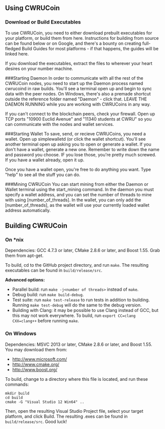 ## Using CWRUCoin

### Download or Build Executables
To use CWRUCoin, you need to either download prebuilt executables for your platform, or build them from here. Instructions for building from source can be found below or on Google, and there's a bounty on creating full-fledged Build Guides for most platforms - if that happens, the guides will be linked here.

If you download the executables, extract the files to wherever your heart desires on your number machine.

###Starting Daemon
In order to communicate with all the rest of the CWRUCoin nodes, you need to start up the Daemon process named cwrucoind in raw builds. You'll see a terminal open up and begin to sync data with the peer nodes. On Windows, there's also a premade shortcut outside the reference folder named "Daemon" - click that. LEAVE THE DAEMON RUNNING while you are working with CWRUCoins in any way.

If you can't connect to the blockchain peers, check your firewall. Open up TCP ports "10900 Euclid Avenue" and "11340 students at CWRU" so you can communicate with the nodes and wallet services. </p>

###Starting Wallet 
To save, send, or recieve CWRUCoins, you need a wallet. Open up simplewalletd (or click the wallet shortcut). You'll see another terminal open up asking you to open or generate a wallet. If you don't have a wallet, generate a new one. Remember to write down the name and password you choose. IF you lose those, you're pretty much screwed. If you have a wallet already, open it up.</p>

Once you have a wallet open, you're free to do anything you want. Type "help" to see all the stuff you can do.

###Mining CWRUCoin
You can start mining from either the Daemon or Wallet terminal using the start_mining command. In the daemon you  must specify a wallet address, and you can set the number of threads to mine with using [number_of_threads]. In the wallet, you can only add the [number_of_threads], as the wallet will use your currently loaded wallet address automatically.


## Building CWRUCoin

### On *nix

Dependencies: GCC 4.7.3 or later, CMake 2.8.6 or later, and Boost 1.55. Grab them from apt-get. 

To build, cd to the GitHub project directory, and run `make`. The resulting executables can be found in `build/release/src`.

**Advanced options:**
* Parallel build: run `make -j<number of threads>` instead of `make`.
* Debug build: run `make build-debug`.
* Test suite: run `make test-release` to run tests in addition to building. Running `make test-debug` will do the same to the debug version.
* Building with Clang: it may be possible to use Clang instead of GCC, but this may not work everywhere. To build, run `export CC=clang CXX=clang++` before running `make`.

### On Windows
Dependencies: MSVC 2013 or later, CMake 2.8.6 or later, and Boost 1.55. You may download them from:

* http://www.microsoft.com/
* http://www.cmake.org/
* http://www.boost.org/

To build, change to a directory where this file is located, and run these commands: 
```
mkdir build
cd build
cmake -G "Visual Studio 12 Win64" ..
```

Then, open the resulting Visual Studio Project file, select your target platform, and click Build. The resulting .exes can be found in `build/release/src`.
Good luck!
